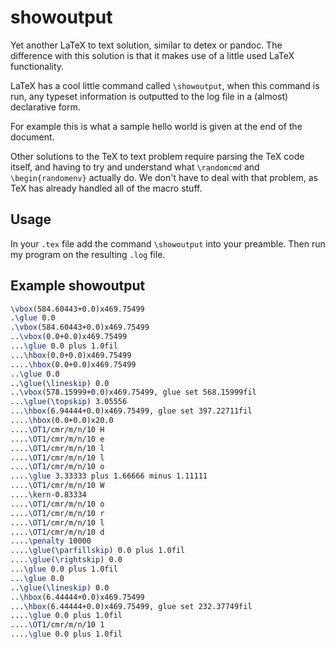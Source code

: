 # showoutput 

Yet another LaTeX to text solution, similar to detex or pandoc. 
The difference with this solution is that it makes use of a little used LaTeX functionality.

LaTeX has a cool little command called `\showoutput`, when this command is run, any typeset information is outputted to the log file in a (almost) declarative form. 

For example this is what a sample hello world is given at the end of the document.

Other solutions to the TeX to text problem require parsing the TeX code itself, and having to try and understand what `\randomcmd` and `\begin{randomenv}` actually do.
We don't have to deal with that problem, as TeX has already handled all of the macro stuff.

## Usage

In your `.tex` file add the command `\showoutput` into your preamble.
Then run my program on the resulting `.log` file.

## Example showoutput

``` LaTeX 
\vbox(584.60443+0.0)x469.75499
.\glue 0.0
.\vbox(584.60443+0.0)x469.75499
..\vbox(0.0+0.0)x469.75499
...\glue 0.0 plus 1.0fil
...\hbox(0.0+0.0)x469.75499
....\hbox(0.0+0.0)x469.75499
..\glue 0.0
..\glue(\lineskip) 0.0
..\vbox(578.15999+0.0)x469.75499, glue set 568.15999fil
...\glue(\topskip) 3.05556
...\hbox(6.94444+0.0)x469.75499, glue set 397.22711fil
....\hbox(0.0+0.0)x20.0
....\OT1/cmr/m/n/10 H
....\OT1/cmr/m/n/10 e
....\OT1/cmr/m/n/10 l
....\OT1/cmr/m/n/10 l
....\OT1/cmr/m/n/10 o
....\glue 3.33333 plus 1.66666 minus 1.11111
....\OT1/cmr/m/n/10 W
....\kern-0.83334
....\OT1/cmr/m/n/10 o
....\OT1/cmr/m/n/10 r
....\OT1/cmr/m/n/10 l
....\OT1/cmr/m/n/10 d
....\penalty 10000
....\glue(\parfillskip) 0.0 plus 1.0fil
....\glue(\rightskip) 0.0
...\glue 0.0 plus 1.0fil
...\glue 0.0
..\glue(\lineskip) 0.0
..\hbox(6.44444+0.0)x469.75499
...\hbox(6.44444+0.0)x469.75499, glue set 232.37749fil
....\glue 0.0 plus 1.0fil
....\OT1/cmr/m/n/10 1
....\glue 0.0 plus 1.0fil
```
